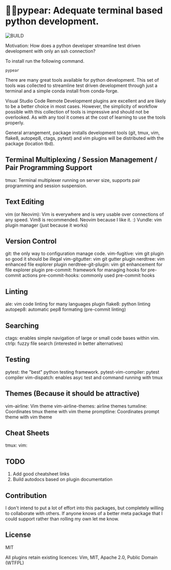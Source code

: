 # :pie::pear:pypear: Adequate terminal based python development.
![BUILD](https://github.com/brianmcconnel/pypear/workflows/CI/badge.svg)

Motivation:  How does a python developer streamline test driven development with only an ssh connection?

To install run the following command.
```
pypear
```

There are many great tools available for python development.  This set of tools was collected to streamline test driven development through just a terminal and a simple conda install from conda-forge.

Visual Studio Code Remote Development plugins are excellent and are likely to be a better choice in most cases.  However, the simplicity of workflow possible with this collection of tools is impressive and should not be overlooked.  As with any tool it comes at the cost of learning to use the tools properly.

General arrangement, package installs development tools (git, tmux, vim, flake8, autopep8, ctags, pytest) and vim plugins will be distributed with the package (location tbd).

## Terminal Multiplexing / Session Management / Pair Programming Support
tmux: Terminal multiplexer running on server size, supports pair programming and session suspension.

## Text Editing
vim (or Neovim): Vim is everywhere and is very usable over connections of any speed. Vim8 is recommended. Neovim because I like it. :)
Vundle: vim plugin manager (just because it works)

## Version Control
git: the only way to configuration manage code.
vim-fugitive: vim git plugin so good it should be illegal
vim-gitgutter: vim git gutter plugin
nerdtree: vim enhanced file explorer plugin
nerdtree-git-plugin: vim git enhancement for file explorer plugin
pre-commit: framework for managing hooks for pre-commit actions
pre-commit-hooks: commonly used pre-commit hooks

## Linting
ale: vim code linting for many languages plugin
flake8: python linting
autopep8: automatic pep8 formating (pre-commit linting)

## Searching
ctags: enables simple navigation of large or small code bases within vim.
ctrlp: fuzzy file search (interested in better alternatives)

## Testing
pytest: the "best" python testing framework.
pytest-vim-compiler: pytest compiler
vim-dispatch: enables asyc test and command running with tmux

## Themes (Because it should be attractive)
vim-airline: Vim theme
vim-airline-themes: airline themes
tumxline: Coordinates tmux theme with vim theme
promptline: Coordinates prompt theme with vim theme

## Cheat Sheets
tmux:
vim:

## TODO
1. Add good cheatsheet links
2. Build autodocs based on plugin documentation

## Contribution
I don't intend to put a lot of effort into this packages, but completely willing to collaborate with others. If anyone knows of a better meta package that I could support rather than rolling my own let me know.

## License
MIT

All plugins retain existing licences:  Vim, MIT, Apache 2.0, Public Domain (WTFPL)

